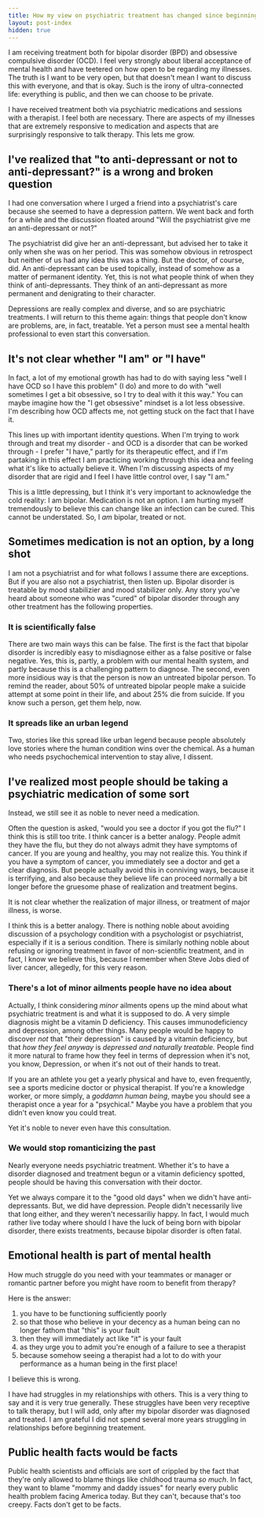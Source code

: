 ```yaml
---
title: How my view on psychiatric treatment has changed since beginning therapy
layout: post-index
hidden: true
---
```


I am receiving treatment both for bipolar disorder (BPD) and obsessive compulsive disorder (OCD). I feel very strongly about liberal acceptance of mental health and have teetered on how open to be regarding my illnesses. The truth is I want to be very open, but that doesn't mean I want to discuss this with everyone, and that is okay. Such is the irony of ultra-connected life: everything is public, and then we can choose to be private.

I have received treatment both via psychiatric medications and sessions with a therapist. I feel both are necessary. There are aspects of my illnesses that are extremely responsive to medication and aspects that are surprisingly responsive to talk therapy. This lets me grow.

## I've realized that "to anti-depressant or not to anti-depressant?" is a wrong and broken question

I had one conversation where I urged a friend into a psychiatrist's care because she seemed to have a depression pattern. We went back and forth for a while and the discussion floated around "Will the psychiatrist give me an anti-depressant or not?"

The psychiatrist did give her an anti-depressant, but advised her to take it only when she was on her period. This was somehow obvious in retrospect but neither of us had any idea this was a thing. But the doctor, of course, did. An anti-depressant can be used topically, instead of somehow as a matter of permanent identity. Yet, this is not what people think of when they think of anti-depressants. They think of an anti-depressant as more permanent and denigrating to their character.

Depressions are really complex and diverse, and so are psychiatric treatments. I will return to this theme again: things that people don't know are problems, are, in fact, treatable. Yet a person must see a mental health professional to even start this conversation.

## It's not clear whether "I am" or "I have"

In fact, a lot of my emotional growth has had to do with saying less "well I have OCD so I have this problem" (I do) and more to do with "well sometimes I get a bit obsessive, so I try to deal with it this way." You can maybe imagine how the "I get obsessive" mindset is a lot less obsessive. I'm describing how OCD affects me, not getting stuck on the fact that I have it.

This lines up with important identity questions. When I'm trying to work through and treat my disorder - and OCD is a disorder that can be worked through - I prefer "I have," partly for its therapeutic effect, and if I'm partaking in this effect I am practicing working through this idea and feeling what it's like to actually believe it. When I'm discussing aspects of my disorder that are rigid and I feel I have little control over, I say "I am."

This is a little depressing, but I think it's very important to acknowledge the cold reality: I am bipolar. Medication is not an option. I am hurting myself tremendously to believe this can change like an infection can be cured. This cannot be understated. So, I *am* bipolar, treated or not.

## Sometimes medication is not an option, by a long shot

I am not a psychiatrist and for what follows I assume there are exceptions. But if you are also not a psychiatrist, then listen up. Bipolar disorder is treatable by mood stabilizier and mood stabilizer only. Any story you've heard about someone who was "cured" of bipolar disorder through any other treatment has the following properties.

### It is scientifically false

There are two main ways this can be false. The first is the fact that bipolar disorder is incredibly easy to misdiagnose either as a false positive or false negative. Yes, this is, partly, a problem with our mental health system, and partly because this is a challenging pattern to diagnose. The second, even more insidious way is that the person is now an untreated bipolar person. To remind the reader, about 50% of untreated bipolar people make a suicide attempt at some point in their life, and about 25% die from suicide. If you know such a person, get them help, now.

### It spreads like an urban legend

Two, stories like this spread like urban legend because people absolutely love stories where the human condition wins over the chemical. As a human who needs psychochemical intervention to stay alive, I dissent.

## I've realized most people should be taking a psychiatric medication of some sort

Instead, we still see it as noble to never need a medication.

Often the question is asked, "would you see a doctor if you got the flu?" I think this is still too trite. I think cancer is a better analogy. People admit they have the flu, but they do not always admit they have symptoms of cancer. If you are young and healthy, you may not realize this. You think if you have a symptom of cancer, you immediately see a doctor and get a clear diagnosis. But people actually avoid this in conniving ways, because it is terrifying, and also because they believe life can proceed normally a bit longer before the gruesome phase of realization and treatment begins.

It is not clear whether the realization of major illness, or treatment of major illness, is worse.

I think this is a better analogy. There is nothing noble about avoiding discussion of a psychology condition with a psychologist or psychiatrist, especially if it is a serious condition. There is similarly nothing noble about refusing or ignoring treatment in favor of non-scientific treatment, and in fact, I know we believe this, because I remember when Steve Jobs died of liver cancer, allegedly, for this very reason.


### There's a lot of minor ailments people have no idea about

Actually, I think considering *minor* ailments opens up the mind about what psychiatric treatment is and what it is supposed to do. A very simple diagnosis might be a vitamin D deficiency. This causes immunodeficiency and depression, among other things. Many people would be happy to discover *not* that "their depression" is caused by a vitamin deficiency, but that *how they feel anyway* is *depressed and naturally treatable.* People find it more natural to frame how they feel in terms of depression when it's not, you know, Depression, or when it's not out of their hands to treat.

If you are an athlete you get a yearly physical and have to, even frequently, see a sports medicine doctor or physical therapist. If you're a knowledge worker, or more simply, a *goddamn human being*, maybe you should see a therapist once a year for a "psychical." Maybe you have a problem that you didn't even know you could treat.

Yet it's noble to never even have this consultation.

### We would stop romanticizing the past

Nearly everyone needs psychiatric treatment. Whether it's to have a disorder diagnosed and treatment begun or a vitamin deficiency spotted, people should be having this conversation with their doctor.

Yet we always compare it to the "good old days" when we didn't have anti-depressants. But, we did have depression. People didn't necessarily live that long either, and they weren't necessariliy happy. In fact, I would much rather live today where should I have the luck of being born with bipolar disorder, there exists treatments, because bipolar disorder is often fatal.

## Emotional health is part of mental health

How much struggle do you need with your teammates or manager or romantic partner before you might have room to benefit from therapy?

Here is the answer:

1. you have to be functioning sufficiently poorly
2. so that those who believe in your decency as a human being can no longer fathom that "this" is your fault
3. then they will immediately act like "it" is your fault
4. as they urge you to admit you're enough of a failure to see a therapist
5. because somehow seeing a therapist had a lot to do with your performance as a human being in the first place!

I believe this is wrong.

I have had struggles in my relationships with others. This is a very thing to say and it is very true generally. These struggles have been very receptive to talk therapy, but I will add, only after my bipolar disorder was diagnosed and treated. I am grateful I did not spend several more years struggling in relationships before beginning treatement.

## Public health facts would be facts

Public health scientists and officials are sort of crippled by the fact that they're only allowed to blame things like childhood trauma *so much*. In fact, they want to blame "mommy and daddy issues" for nearly every public health problem facing America today. But they can't, because that's too creepy. Facts don't get to be facts.
